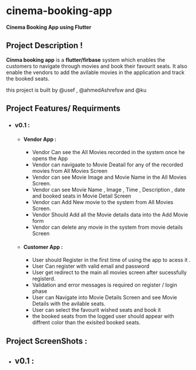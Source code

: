 # cinema-booking-app
**Cinema Booking App using Flutter**

## Project Description ! 
**Cinma booking app** is a **flutter/firbase** system which enables the customers to navigate through movies and book their favourit seats.
It also enable the vendors to add the avilable movies in the application and track the booked seats. 

this project is built by @usef , @ahmedAshrefsw and @ku


## Project Features/ Requirments 
  * ### v0.1 : 
  
    * #### Vendor App : 
      * Vendor Can see the All Movies recorded in the system once he opens the App 
      * Vendor can navigaate to Movie Deatail for any of the recorded movies from All Movies Screen 
      * Vendor can see Movie Image and Movie Name in the All Movies Screen.
      * Vendor can see Movie Name , Image , Time , Description , date and booked seats in Movie Detail Screen 
      * Vendor can Add New movie to the system from All Movies Screen.
      * Vendor Should Add all the Movie details data into the Add Movie form 
      * Vendor can delete any movie in the system from movie details Screen 

    * #### Customer App : 
      * User should Register in the first time of using the app to acess it . 
      * User Can register with valid email and password 
      * User get redirect to the main all movies screen after sucessfully registerd. 
      * Validation and error messages is required on register / login phase 
      * User can Navigate into Movie Details Screen and see Movie Details with the avilable seats. 
      * User can select the favourit wished seats and book it 
      * the booked seats from the logged user should appear with diffrent color than the exisited booked seats. 

## Project ScreenShots : 
  * ## v0.1 :
      
